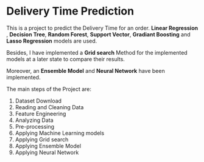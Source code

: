 # Delivery Time Prediction

This is a project to predict the Delivery Time for an order. **Linear Regression** , **Decision Tree**, **Random Forest**, **Support Vector**, **Gradiant Boosting** and **Lasso Regression** models are used.

Besides, I have implemented a **Grid search** Method for the implemented models at a later state to compare their results.

Moreover, an **Ensemble Model** and **Neural Network** have been implemented.

The main steps of the Project are:

1. Dataset Download
2. Reading and Cleaning Data
3. Feature Engineering
4. Analyzing Data
5. Pre-processing
6. Applying Machine Learning models
7. Applying Grid search
8. Applying Ensemble Model
9. Applying Neural Network
